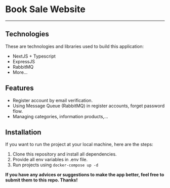 # Book Sale Website
___
## Technologies
These are technologies and libraries used to build this application:
+ NextJS + Typescript
+ ExpressJS
+ RabbitMQ
+ More...
  
## Features
+ Register account by email verification.
+ Using Message Queue (RabbitMQ) in register accounts, forget password flow.
+ Managing categories, information products,... 

## Installation
If you want to run the project at your local machine, here are the steps:
1. Clone this repository and install all dependencies.
2. Provide all env variables in .env file.
3. Run projects using `docker-compose up -d`

**If you have any advices or suggestions to make the app better, feel free to submit them to this repo. Thanks!**